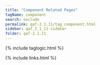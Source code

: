 ```yaml
---
title: "Component Related Pages"
tagName: component
search: exclude
permalink: qaf-2.1.11/tag_component.html
sidebar: qaf_2_1_11-sidebar
folder: qaf-2.1.11
---
```

{% include taglogic.html %}

{% include links.html %}

